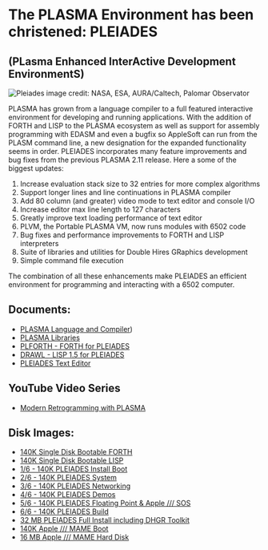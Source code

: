 # The PLASMA Environment has been christened: PLEIADES

## (**PL**asma **E**nhanced **I**nter**A**ctive **D**evelopment **E**nvironment**S**)

![Pleiades](https://upload.wikimedia.org/wikipedia/commons/thumb/4/4e/Pleiades_large.jpg/1024px-Pleiades_large.jpg)
image credit: NASA, ESA, AURA/Caltech, Palomar Observator

PLASMA has grown from a language compiler to a full featured interactive environment for developing and running applications. With the addition of FORTH and LISP to the PLASMA ecosystem as well as support for assembly programming with EDASM and even a bugfix so AppleSoft can run from the PLASM command line, a new designation for the expanded functionality seems in order.
PLEIADES incorporates many feature improvements and bug fixes from the previous PLASMA 2.11 release. Here a some of the biggest updates:

1. Increase evaluation stack size to 32 entries for more complex algorithms
2. Support longer lines and line continuations in PLASMA compiler
3. Add 80 column (and greater) video mode to text editor and console I/O
4. Increase editor max line length to 127 characters
5. Greatly improve text loading performance of text editor
6. PLVM, the Portable PLASMA VM, now runs modules with 6502 code
7. Bug fixes and performance improvements to FORTH and LISP interpreters
8. Suite of libraries and utilities for Double Hires GRaphics development
9. Simple command file execution

The combination of all these enhancements make PLEIADES an efficient environment for programming and interacting with a 6502 computer. 

## Documents:
- [PLASMA Language and Compiler](https://github.com/dschmenk/PLASMA/blob/master/doc/PLASMA.md))
- [PLASMA Libraries](https://github.com/dschmenk/PLASMA/wiki)
- [PLFORTH - FORTH for PLEIADES](https://github.com/dschmenk/PLASMA/blob/master/doc/PLFORTH.md)
- [DRAWL - LISP 1.5 for PLEIADES](https://github.com/dschmenk/PLASMA/blob/master/doc/DRAWL.md)
- [PLEIADES Text Editor](https://github.com/dschmenk/PLASMA/blob/master/doc/Editor.md)

## YouTube Video Series
- [Modern Retrogramming with PLASMA](https://www.youtube.com/playlist?list=PLlPKgUMQbJ79VJvZRfv1CJQf4SP2Gw3yU)

## Disk Images:

- [140K Single Disk Bootable FORTH](https://github.com/dschmenk/PLASMA/blob/master/images/apple/PLFORTH.po)
- [140K Single Disk Bootable LISP](https://github.com/dschmenk/PLASMA/blob/master/images/apple/DRAWL.po)
- [1/6 - 140K PLEIADES Install Boot](https://github.com/dschmenk/PLASMA/blob/master/images/apple/PLEIADES-2.20-INST.po)
- [2/6 - 140K PLEIADES System](https://github.com/dschmenk/PLASMA/blob/master/images/apple/PLEIADES-2.20-SYS.po)
- [3/6 - 140K PLEIADES Networking](https://github.com/dschmenk/PLASMA/blob/master/images/apple/PLEIADES-2.20-INET.po)
- [4/6 - 140K PLEIADES Demos](https://github.com/dschmenk/PLASMA/blob/master/images/apple/PLEIADES-2.20-DEMOS.po)
- [5/6 - 140K PLEIADES Floating Point & Apple /// SOS](https://github.com/dschmenk/PLASMA/blob/master/images/apple/PLEIADES-2.20-FPSOS.po)
- [6/6 - 140K PLEIADES Build](https://github.com/dschmenk/PLASMA/blob/master/images/apple/PLEIADES-2.20-BLD.po)
- [32 MB PLEIADES Full Install including DHGR Toolkit](https://github.com/dschmenk/PLASMA/blob/master/images/apple/PLEIADES-2.20.po)
- [140K Apple /// MAME Boot](https://github.com/dschmenk/PLASMA/blob/master/images/apple/PLEIADES-A3MAME.po)
- [16 MB Apple /// MAME Hard Disk](https://github.com/dschmenk/PLASMA/blob/master/images/apple/apple3.hd)
